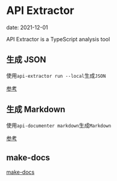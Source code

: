 # API Extractor

date: 2021-12-01

API Extractor is a TypeScript analysis tool

## 生成 JSON

使用`api-extractor run --local`生成`JSON`

[参考](https://api-extractor.com/pages/setup/invoking/)

## 生成 Markdown

使用`api-documenter markdown`生成`Markdown`

[参考](https://api-extractor.com/pages/setup/generating_docs/)

## make-docs

[make-docs](https://github.com/faastjs/faast.js/blob/master/build/make-docs.js)
